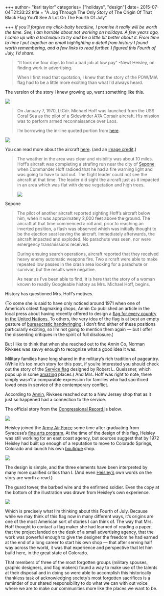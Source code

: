 +++
author= "karl taylor"
categories= ["holidays", "design"]
date= 2015-07-04T21:33:22
title = "A Jog Through The Only Story of The Origin Of That Black Flag You’ll See A Lot On The Fourth Of July"

+++
*If you’ll forgive my click-baity headline, I promise it really will be worth the time. See, I am horrible about not working on holidays. A few years ago, I came up with a technique to try and be a little bit better about it. From time to time I put together an email highlighting a detail from history I found worth remembering, and a few links to read further. I figured this Fourth of July, I’d share.*


> “It took me four days to find a bad job at low pay” -Newt Heisley, on finding work in advertising.
>
>  When I first read that quotation, I knew that the story of the POW/MIA flag had to be a little more exciting than what I’d always heard.

 The version of the story I knew growing up, went something like this.

  ![](https://raw.githubusercontent.com/karljtaylor/kjt/blog/content/assets/6aa27-1hz5hzy2hrrzcbib7zev54g.jpeg)  



> On January 7, 1970, LtCdr. Michael Hoff was launched from the USS Coral Sea as the pilot of a Sidewinder A7A Corsair aircraft. His mission was to perform armed reconnaissance over Laos.
>
>  I’m borrowing the in-line quoted portion from [here](http://www.ewerluvd.com/ourpowmia.htm).

  ![](https://raw.githubusercontent.com/karljtaylor/kjt/blog/content/assets/f1fd7-1pkoohchccjm4jyjwxshu3a.jpeg)  


 You can read more about the aircraft [here](http://www.aircraftinformation.info/art_A7.htm#serv). (and an [image credit](http://www.geocities.ws/forever_soldiers/).)


> The weather in the area was clear and visibility was about 10 miles. Hoff’s aircraft was completing a strafing run near the city of [Sepone](http://www.abb.com/cawp/seitp202/1614e5aa739c416648256f380009efd5.aspx) when Commander Hoff radioed that he had a fire warning light and was going to have to bail out. The flight leader could not see the aircraft at that time. The leader did sight the aircraft just as it impacted in an area which was flat with dense vegetation and high trees.
>
>   ![](https://raw.githubusercontent.com/karljtaylor/kjt/blog/content/assets/dac3d-147pgyg1qfsa0a5sd6ywq4g.jpeg)

 Sepone  
> The pilot of another aircraft reported sighting Hoff’s aircraft below him, when it was approximately 2,000 feet above the ground. The aircraft at that time commenced a roll and, prior to reaching an inverted position, a flash was observed which was initially thought to be the ejection seat leaving the aircraft. Immediately afterwards, the aircraft impacted and exploded. No parachute was seen, nor were emergency transmissions received.
>
>  
> During ensuing search operations, aircraft reported that they received heavy enemy automatic weapons fire. Two aircraft were able to make repeated low passes in the crash area looking for a parachute or survivor, but the results were negative.
>
>  As near as I’ve been able to find, it is here that the story of a woman known to readily Googleable history as Mrs. Michael Hoff, begins.

 History has questioned Mrs. Hoff’s motives.

 (To some she is said to have only noticed around 1971 when one of America’s oldest flagmaking shops, Annin Co published an article in the local press about having recently offered to design a [flag for every country in the United Nations. ](http://www.rollingthundergrandstrand.com/PowMiaFlagHist.html)To others, the very idea of the flag is at best an empty gesture of [bureaucratic handwringing](https://www.thenation.com/article/enduring-cult-vietnam-missing-action/). I don’t find either of these positions particularly exciting, so I’m not going to mention them again — but I offer the dissenting critiques in the spirit of full disclosure.)

 But I like to think that when she reached out to the Annin Co, Norman Rivkees was savvy enough to recognize what a good idea it was.

 Military families have long shared in the military’s rich tradition of pageantry. (While it’s too much story for this post, if you’re interested you should check out the story of the [Service flag](http://www.usflag.org/history/serviceflag.html) designed by Robert L. Queissner, which pops up in some [amazing](https://text-message.blogs.archives.gov/tag/robert-l-queisser/) places.) And Mrs. Hoff was right to note, there simply wasn’t a comparable expression for families who had sacrificed loved ones in service of the contemporary conflict.

 According to [Annin](http://www.annin.com/about_powmia.asp), Rivkees reached out to a New Jersey shop that as it just so happened had a connection to the service.

 The official story from the [Congressional Record ](https://www.gpo.gov/fdsys/pkg/CREC-2009-05-21/pdf/CREC-2009-05-21-extensions.pdf)is below.

  ![](https://raw.githubusercontent.com/karljtaylor/kjt/blog/content/assets/b08e5-1u7rmzxcawwcjmfj5pxgaaa.jpeg)  


 Heisley joined the [Army Air Force](https://www.army.mil/aviation/airforces/) some time after graduating from Syracuse’s [fine arts program.](http://vpa.syr.edu/) At the time of the design of this flag, Heisley was still working for an east coast agency, but sources suggest that by 1972 Heisley had built up enough of a reputation to move to Colorado Springs, Colorado and launch his own [boutique](http://www.agingrebel.com/1634) shop.

  ![](https://raw.githubusercontent.com/karljtaylor/kjt/blog/content/assets/a9f3a-19mbmszqblnqiiptzgmbrna.jpeg)  


 The design is simple, and the three elements have been interpreted by many more qualified critics than I. (And even [Heisley’s](https://www.amazon.com/Faith-Under-Fire-Voice-Martyrs/dp/B002KOIILM) own words on the story are worth a read.)

 The guard tower, the barbed wire and the enfirmed soldier. Even the copy at the bottom of the illustration was drawn from Heisley’s own experience.

  ![](https://raw.githubusercontent.com/karljtaylor/kjt/blog/content/assets/1faa0-1vsk7pf_tvpwozjxdaubmqg.jpeg)  


 Which is precisely what I’m thinking about this Fourth of July. Because while we may think of this flag now in many different ways, it’s origins are one of the most American sort of stories I can think of. The way that Mrs. Hoff thought to contact a flag maker she had learned of reading a paper, that the project landed on the desk of a small advertising agency, that the work was powerful enough to give the designer the freedom he had earned at the end of a long career to start his own shop — that after serving half way across the world, it was that experience and perspective that let him build here, in the great state of Colorado.

 That members of three of the most forgotten groups (military spouses, graphic designers, and flag makers) found a way to make use of the talents at their disposal and in doing so were able to accomplish this historically thankless task of acknowledging society’s most forgotten sacrifices is a reminder of our shared responsibility to do what we can with out voice where we are to make our communities more like the places we want to be.
